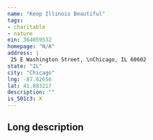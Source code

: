 ```yaml
---
name: "Keep Illinois Beautiful"
tags:
- charitable
- nature
ein: 364059532
homepage: "N/A"
address: |
 25 E Washington Street, \nChicago, IL 60602
state: "IL"
city: "Chicago"
lng: -87.62656
lat: 41.883217
description: ""
is_501c3: X
---
```


## Long description


